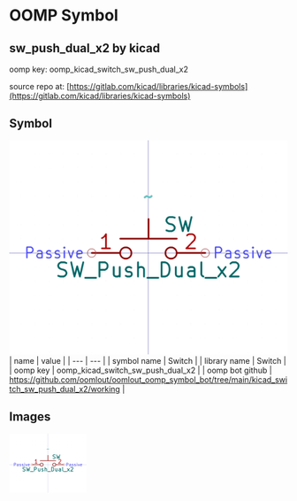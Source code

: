 # OOMP Symbol  
## sw_push_dual_x2  by kicad  
  
oomp key: oomp_kicad_switch_sw_push_dual_x2  
  
source repo at: [https://gitlab.com/kicad/libraries/kicad-symbols](https://gitlab.com/kicad/libraries/kicad-symbols)  
## Symbol  
  
[![working.png](working_600.png)](working.png)  
| name | value | 
| --- | --- | 
| symbol name | Switch | 
| library name | Switch | 
| oomp key | oomp_kicad_switch_sw_push_dual_x2 | 
| oomp bot github | https://github.com/oomlout/oomlout_oomp_symbol_bot/tree/main/kicad_switch_sw_push_dual_x2/working | 
## Images  
  
[![working.png](working_140.png)](working.png)  
